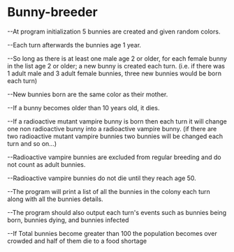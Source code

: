 # Bunny-breeder

--At program initialization 5 bunnies are created and given random colors.

--Each turn afterwards the bunnies age 1 year.

--So long as there is at least one male age 2 or older, for each female bunny in the list age 2 or older;
  a new bunny is created each turn. (i.e. if there was 1 adult male and 3 adult female bunnies, three new bunnies would be born each turn)

--New bunnies born are the same color as their mother.

--If a bunny becomes older than 10 years old, it dies.

--If a radioactive mutant vampire bunny is born then each turn it will change one non radioactive bunny into a radioactive vampire bunny.
  (if there are two radioactive mutant vampire bunnies two bunnies will be changed each turn and so on...)

--Radioactive vampire bunnies are excluded from regular breeding and do not count as adult bunnies.

--Radioactive vampire bunnies do not die until they reach age 50.

--The program will print a list of all the bunnies in the colony each turn along with all the bunnies details.

--The program should also output each turn's events such as bunnies being born, bunnies dying, and bunnies infected

--If Total bunnies become greater than 100 the population becomes over crowded and half of them die to a food shortage


